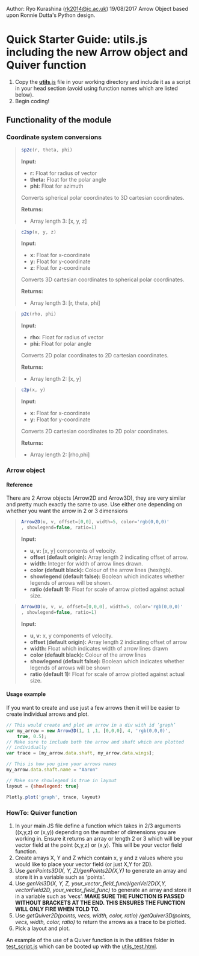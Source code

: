 Author: Ryo Kurashina (rk2014@ic.ac.uk) 19/08/2017
Arrow Object based upon Ronnie Dutta's Python design.
# Quick Starter Guide: __utils__.js including the new Arrow object and Quiver function

1. Copy the [__utils__.js](./__utils__.js) file in your working directory and include it as a script in your head section (avoid using function names which are listed below).
2. Begin coding!

## Functionality of the module

### Coordinate system conversions

> ```javascript
> sp2c(r, theta, phi)
> ```
> **Input:** 
> * **r:** Float for radius of vector
> * **theta:** Float for the polar angle
> * **phi:** Float for azimuth
>
> Converts spherical polar coordinates to 3D cartesian coordinates. 
>
> **Returns:**
> * Array length 3: [x, y, z]

> ```javascript
> c2sp(x, y, z)
> ```
> **Input:** 
> * **x:** Float for x-coordinate
> * **y:** Float for y-coordinate
> * **z:** Float for z-coordinate
>
> Converts 3D cartesian coordinates to spherical polar coordinates.
>
> **Returns:**
> * Array length 3: [r, theta, phi] 

> ```javascript
> p2c(rho, phi)
> ```
> **Input:**
> * **rho:** Float for radius of vector 
> * **phi:** Float for polar angle 
> 
> Converts 2D polar coordinates to 2D cartesian coordinates.
>
> **Returns:**
> * Array length 2: [x, y]

> ```javascript
> c2p(x, y) 
> ```
> **Input:**
> * **x:** Float for x-coordinate
> * **y:** Float for y-coordinate
>
> Converts 2D cartesian coordinates to 2D polar coordinates.
>
> **Returns:**
> * Array length 2: [rho,phi]

### Arrow object
#### Reference
There are 2 Arrow objects (Arrow2D and Arrow3D), they are very similar and pretty much exactly the same to use. Use either one 
depending on whether you want the arrow in 2 or 3 dimensions

> ```javascript
> Arrow2D(u, v, offset=[0,0], width=5, color='rgb(0,0,0)'
> , showlegend=false, ratio=1)
> ```
> **Input:** 
> *	**u, v:**  [x, y] components of velocity.
> *	**offset (default origin):** Array length 2 indicating offset of arrow.
> *	**width:** Integer for width of arrow lines drawn.
> *	**color (default black):** Colour of the arrow lines (hex/rgb). 
> *	**showlegend (default false):** Boolean which indicates whether legends of arrows will be shown. 
> *	**ratio (default 1):** Float for scale of arrow plotted against actual size.


> ```javascript
> Arrow3D(u, v, w, offset=[0,0,0], width=5, color='rgb(0,0,0)'
> , showlegend=false, ratio=1)
> ```
> **Input:** 
> *	**u, v:**  x, y components of velocity.
> *	**offset (default origin):** Array length 2 indicating offset of arrow
> *	**width:** Float which indicates width of arrow lines drawn
> *	**color (default black):** Colour of the arrow lines 
> *	**showlegend (default false):** Boolean which indicates whether legends of arrows will be shown
> *	**ratio (default 1):** Float for scale of arrow plotted against actual size.
	
#### Usage example
If you want to create and use just a few arrows then it will be easier to create individual arrows and plot.
```javascript
// This would create and plot an arrow in a div with id ‘graph’
var my_arrow = new Arrow3D(1, 1 ,1, [0,0,0], 4, 'rgb(0,0,0)',
    true, 0.5);
// Make sure to include both the arrow and shaft which are plotted
// individually
var trace = [my_arrow.data.shaft, my_arrow.data.wings];

// This is how you give your arrows names
my_arrow.data.shaft.name = "Aaron"

// Make sure showlegend is true in layout
layout = {showlegend: true}

Plotly.plot('graph', trace, layout)
```

### HowTo: Quiver function
1. In your main JS file define a function which takes in 2/3 arguments ((x,y,z) or (x,y)) depending on the number of 
dimensions you are working in. Ensure it returns an array or length 2 or 3 which will be your vector field at the point 
(x,y,z) or (x,y). This will be your vector field function.
2. Create arrays X, Y and Z which contain x, y and z values where you would like to place your vector field (or just X,Y 
for 2D).
3. Use *genPoints3D(X, Y, Z)/genPoints2D(X,Y)* to generate an array and store it in a variable such as ‘points’.
4. Use *genVel3D(X, Y, Z, your_vector_field_func)/genVel2D(X,Y, vectorField2D, your_vector_field_func)* to generate an 
array and store it in a variable such as ‘vecs’. **MAKE SURE THE FUNCTION IS PASSED WITHOUT BRACKETS AT THE END. THIS 
ENSURES THE FUNCTION WILL ONLY FIRE WHEN TOLD TO.**
5. Use *getQuiver2D(points, vecs, width, color, ratio)
/getQuiver3D(points, vecs, width, color, ratio)* to return the arrows as a trace to be plotted. 
6. Pick a layout and plot.

An example of the use of a Quiver function is in the utilities folder in [test_script.js](./test_script.js) which can 
be booted up with the [utils_test.html](./utils_test.html).









